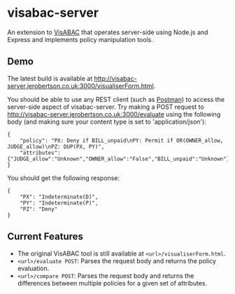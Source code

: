 # visabac-server
An extension to [VisABAC](https://gitlab.com/morisset/visabac) that operates server-side using Node.js and Express and implements policy manipulation tools.

## Demo
The latest build is available at http://visabac-server.jerobertson.co.uk:3000/visualiserForm.html.

You should be able to use any REST client (such as [Postman](https://chrome.google.com/webstore/detail/postman/fhbjgbiflinjbdggehcddcbncdddomop)) to access the server-side aspect of visabac-server. Try making a POST request to http://visabac-server.jerobertson.co.uk:3000/evaluate using the following body (and making sure your content type is set to 'application/json'):

```
{
    "policy": "PX: Deny if BILL_unpaid\nPY: Permit if OR(OWNER_allow, JUDGE_allow)\nPZ: DUP(PX, PY)",
    "attributes": {"JUDGE_allow":"Unknown","OWNER_allow":"False","BILL_unpaid":"Unknown"}
}
```

You should get the following response:

```
{
    "PX": "Indeterminate(D)",
    "PY": "Indeterminate(P)",
    "PZ": "Deny"
}
```

## Current Features
* The original VisABAC tool is still available at ```<url>/visualiserForm.html```.
* ```<url>/evaluate POST```: Parses the request body and returns the policy evaluation.
* ```<url>/compare POST```: Parses the request body and returns the differences between multiple policies for a given set of attributes.